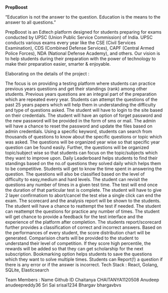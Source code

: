 
**PrepBoost**

“Education is not the answer to the question. Education is the means to the answer to all questions.”

PrepBoost is an Edtech platform designed for students preparing for exams conducted by UPSC (Union Public Service Commission) of India. UPSC conducts various exams every year like the CSE (Civil Services Examination), CDS (Combined Defense Services), CAPF (Central Armed Police Forces), NDA (National Defense Academy), and others. Our vision is to help students during their preparation with the power of technology to make their preparation easier, smarter & enjoyable.

Elaborating on the details of the project :

The focus is on providing a testing platform where students can practice previous years questions and get their standings (rank) among other students.
Previous years questions are an integral part of the preparation which are repeated every year.
Students can attempt the questions of the past 25 years papers which will help them in understanding the difficulty and type of questions asked.
The student will have to login to the site based on their credentials.
The student will have an option of forget password and the new password will be provided in the form of sms or mail.
The admin will have a chance to reset the password and update the files based on admin credentials.
Using a specific keyword, students can search from thousands of questions to know about the specific questions or topic which was asked.
The questions will be organized year wise so that specific year question can be found easily.
Further, the questions will be organized topic/subject wise so that students can focus on the topic/subjects which they want to improve upon.
Daily Leaderboard helps students to find their standings based on the no.of questions they solved daily which helps them to be competitive.
Students will get to know the time spent in answering the question.
The questions will also be classified based on the level of difficulty to easy,medium and hard levels.
The student can revisit the questions any number of times in a given test time.
The test will end once the duration of that particular test is complete.
The student will have to give 2 layer confirmatiom to abort/cancel the test else a single click can end the exam.
The scorecard and the analysis report will be shown to the students.
The student will have a chance to reattempt the test if needed.
The student can reattempt the questions for practice any number of times.
The student will get chance to provide a feedback for the test interface and the experience of the platform after completion.
The students report/scorecard further provides a classification of correct and incorrect answers.
Based on the performances of every student, the score distribution chart will be generated.
Comparision charts will be provided to the student to understand their level of competition.
If they score high percentile, the rewards will be added so that they can get scholarship for the next subscription.
Bookmarking option helps students to save the questions which they want to solve multiple times.
Students can Report(!) a question if there is any error or if the answer is incorrect.
Tech Stack :
React, Golang, SQLite, Elasticsearch

Team Members :
Name	Github ID
Chaitanya	CHAITANYA1120508
Anudeep	anudeepreddy36
Sri Sai	srisai1234
Bhargav	bhargavbvs
